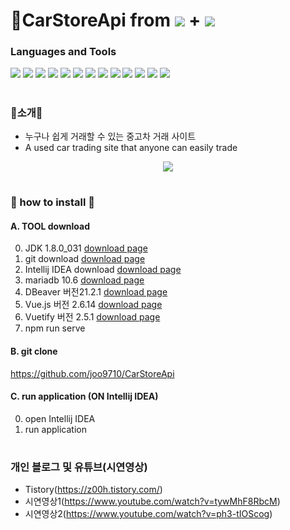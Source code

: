 # :car:CarStoreApi from <img src="https://img.shields.io/badge/Spring Boot-6DB33F?style=flat-square&logo=Spring Boot&logoColor=white"/> + <img src="https://img.shields.io/badge/Vue.js-4FC08D?style=flat-square&logo=Vue.js&logoColor=white"/> 

### Languages and Tools 
<img src="https://img.shields.io/badge/Spring Boot-6DB33F?style=flat-square&logo=Spring Boot&logoColor=white"/> <img src="https://img.shields.io/badge/Java-E34F26?style=flat-square&logo=java&logoColor=white"/> <img src="https://img.shields.io/badge/MariaDB-1F305F?style=flat-square&logo=MariaDB&logoColor=white"/> <img src="https://img.shields.io/badge/Vue.js-4FC08D?style=flat-square&logo=Vue.js&logoColor=white"/> <img src="https://img.shields.io/badge/Vuetify.js-1867C0?style=flat-square&logo=Vuetify&logoColor=white"/> <img src="https://img.shields.io/badge/HTML5.js-E34F26?style=flat-square&logo=HTML5&logoColor=white"/> <img src="https://img.shields.io/badge/JavaScript-F7DF1E?style=flat-square&logo=JavaScript&logoColor=rgb(40,40,40)"/> <img src="https://img.shields.io/badge/JWT-181717?style=flat-square&logo=JSON Web Tokens&logoColor=white"/> <img src="https://img.shields.io/badge/JPA-000000?style=flat-square&logo=evaer&logoColor=white"/>
<img src="https://img.shields.io/badge/Mybatis-000000?style=flat-square&logo=evaer&logoColor=white"/>
<img src="https://img.shields.io/badge/IntelliJ IDEA-000000?style=flat-square&logo=IntelliJ IDEA&logoColor=white"/> <img src="https://img.shields.io/badge/GitHub-000000?style=flat-square&logo=GitHub&logoColor=white"/> <img src="https://img.shields.io/badge/DBevaer-000000?style=flat-square&logo=evaer&logoColor=white"/>




#
### :raised_hands:소개:raised_hands:

* 누구나 쉽게 거래할 수 있는 중고차 거래 사이트 
* A used car trading site that anyone can easily trade

<p align="center">
<img src="https://user-images.githubusercontent.com/83700323/211506807-29368a41-ffd5-4ea2-ac8a-93a197732361.PNG">
</p>


#
### :baby_chick: how to install :baby_chick:
#### A. TOOL download 
0. JDK 1.8.0_031 [download page](https://www.oracle.com/java/technologies/downloads/#java8-windows)
1. git download [download page](https://mirrors.edge.kernel.org/pub/software/scm/git/)
2. Intellij IDEA download [download page](https://www.jetbrains.com/ko-kr/idea/download/#section=windows)
3. mariadb 10.6 [download page](https://downloads.mariadb.org/)
4. DBeaver 버전21.2.1 [download page](https://dbeaver.io/download/)
5. Vue.js 버전 2.6.14 [download page](https://vuejs.org/guide/quick-start.html)
6. Vuetify 버전 2.5.1 [download page](https://vuetifyjs.com/en/getting-started/installation/)
7. npm run serve

#### B. git clone
https://github.com/joo9710/CarStoreApi

#### C. run application (ON Intellij IDEA) 
0. open Intellij IDEA
1. run application


#
### 개인 블로그 및 유튜브(시연영상)
* Tistory(https://z00h.tistory.com/)
* 시연영상1(https://www.youtube.com/watch?v=tywMhF8RbcM)
* 시연영상2(https://www.youtube.com/watch?v=ph3-tIOScog)


